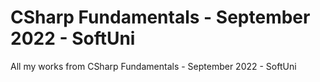 # CSharp Fundamentals - September 2022 - SoftUni
 All my works from CSharp Fundamentals - September 2022 - SoftUni

